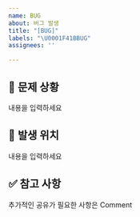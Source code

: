 ```yaml
---
name: BUG
about: 버그 발생
title: "[BUG]"
labels: "\U0001F41BBUG"
assignees: ''

---
```


## 🚨 문제 상황
내용을 입력하세요

## 🐛 발생 위치
내용을 입력하세요

## ✅ 참고 사항
추가적인 공유가 필요한 사항은 Comment
